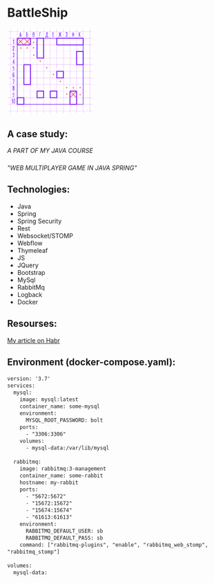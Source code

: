 # BattleShip

<img src="./fight.png" width=200/>

## A case study: 
*A PART OF MY JAVA COURSE*
### 
*"WEB MULTIPLAYER GAME IN JAVA SPRING"*


## Technologies: 

- Java
- Spring 
- Spring Security
- Rest
- Websocket/STOMP
- Webflow
- Thymeleaf
- JS
- JQuery
- Bootstrap
- MySql
- RabbitMq
- Logback
- Docker


## Resourses:

[My article on Habr](https://habr.com/ru/post/346296)

## Environment (docker-compose.yaml):
```
version: '3.7'
services:
  mysql:
    image: mysql:latest
    container_name: some-mysql
    environment:
      MYSQL_ROOT_PASSWORD: bolt
    ports:
      - "3306:3306"
    volumes:
      - mysql-data:/var/lib/mysql

  rabbitmq:
    image: rabbitmq:3-management
    container_name: some-rabbit
    hostname: my-rabbit
    ports:
      - "5672:5672"
      - "15672:15672"
      - "15674:15674"
      - "61613:61613"
    environment:
      RABBITMQ_DEFAULT_USER: sb
      RABBITMQ_DEFAULT_PASS: sb
    command: ["rabbitmq-plugins", "enable", "rabbitmq_web_stomp", "rabbitmq_stomp"]

volumes:
  mysql-data:
```


